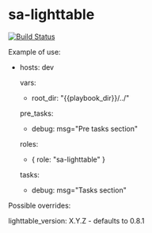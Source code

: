 sa-lighttable
=============

[![Build Status](https://travis-ci.org/softasap/sa-lighttable.svg?branch=master)](https://travis-ci.org/softasap/sa-lighttable)

Example of use:

- hosts: dev

  vars:
    - root_dir: "{{playbook_dir}}/../"


  pre_tasks:
    - debug: msg="Pre tasks section"

  roles:

    - {
        role: "sa-lighttable"
      }


  tasks:
    - debug: msg="Tasks section"



Possible overrides:

  lighttable_version: X.Y.Z  - defaults to 0.8.1

